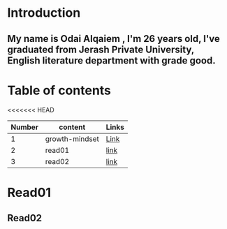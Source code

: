 # Introduction

## My name is Odai Alqaiem , I'm 26 years old, I've graduated from Jerash Private University, English literature department with grade good.       

# Table of contents
<<<<<<< HEAD


| Number    |  content| Links |
| -------- | -------- | ------ |
| 1  | growth-mindset  | [Link](https://odaialqaiem.github.io/Reading-notes/growth-mindset)  |
| 2 | read01  | [link](https://odaialqaiem.github.io/Reading-notes/Read01)   |
| 3  |   read02   |[link](https://odaialqaiem.github.io/Reading-notes/Read02)  |


# Read01
## Read02
